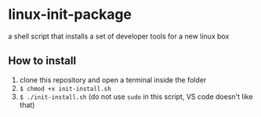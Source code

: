 # linux-init-package
 a shell script that installs a set of developer tools for a new linux box

## How to install

1. clone this repository and open a terminal inside the folder
2. `$ chmod +x init-install.sh`
3. `$ ./init-install.sh` (do not use `sudo` in this script, VS code doesn't like that)
